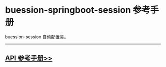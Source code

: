 # buession-springboot-session 参考手册


buession-session 自动配置类。


---


## [API 参考手册>>](/manual/2.0/docs/buession-springboot-session/)